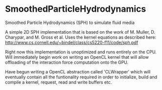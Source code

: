 # SmoothedParticleHydrodynamics
Smoothed Particle Hydrodynamics (SPH) to simulate fluid media

A simple 2D SPH implementation that is based on the work of M. Muller, D. Charypar, and M. Gross et al. 
Uses the kernel equations as described here:
http://www.cs.cornell.edu/~bindel/class/cs5220-f11/code/sph.pdf

Right now this implementation is unoptimized and runs entirely on the CPU. Will immediately begin work on writing an OpenCL kernel that will allow offloading of the 
interaction force computation onto the GPU.

Have begun writing a OpenCL abstraction called 'CLWrapper' which will eventually contain all the funtionality required in order to initialize, build and compile a kernel, 
request, read and write buffers etc.
